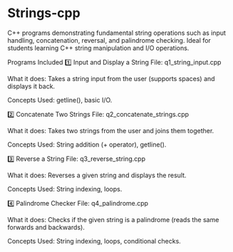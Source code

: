 # Strings-cpp
C++ programs demonstrating fundamental string operations such as input handling, concatenation, reversal, and palindrome checking. Ideal for students learning C++ string manipulation and I/O operations.

Programs Included
1️⃣ Input and Display a String
File: q1_string_input.cpp

What it does: Takes a string input from the user (supports spaces) and displays it back.

Concepts Used: getline(), basic I/O.

2️⃣ Concatenate Two Strings
File: q2_concatenate_strings.cpp

What it does: Takes two strings from the user and joins them together.

Concepts Used: String addition (+ operator), getline().

3️⃣ Reverse a String
File: q3_reverse_string.cpp

What it does: Reverses a given string and displays the result.

Concepts Used: String indexing, loops.

4️⃣ Palindrome Checker
File: q4_palindrome.cpp

What it does: Checks if the given string is a palindrome (reads the same forwards and backwards).

Concepts Used: String indexing, loops, conditional checks.
